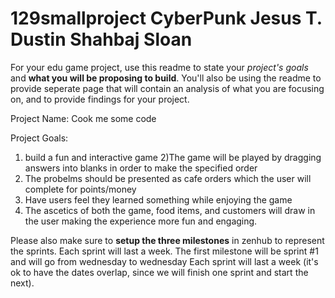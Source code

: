 # 129smallproject CyberPunk Jesus T. Dustin Shahbaj Sloan

For your edu game project, use this readme to state your *project's goals* and **what you will be proposing to build**.
You'll also be using the readme to provide seperate page that will contain an analysis of what you are focusing on, and to provide findings for your project.

Project Name: Cook me some code

Project Goals:
1) build a fun and interactive game
2)The game will be played by dragging answers into blanks in order to make the specified order
3) The probelms should be presented as cafe orders which the user will complete for points/money
4) Have users feel they learned something while enjoying the game
5) The ascetics of both the game, food items, and customers will draw in the user making the experience more fun and engaging.

Please also make sure to **setup the three milestones** in zenhub to represent the sprints.  Each sprint will last a week.
The first milestone will be sprint #1 and will go from wednesday to wednesday
Each sprint will last a week (it's ok to have the dates overlap, since we will finish one sprint and start the next).

